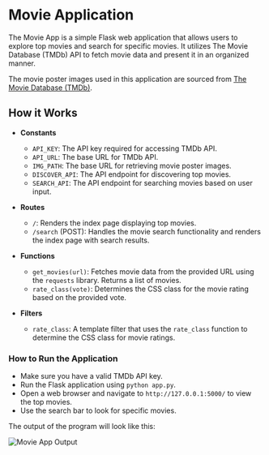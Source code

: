 # Movie Application

The Movie App is a simple Flask web application that allows users to explore top movies and search for specific movies. It utilizes The Movie Database (TMDb) API to fetch movie data and present it in an organized manner.

The movie poster images used in this application are sourced from [The Movie Database (TMDb)](https://www.themoviedb.org/).

## How it Works

- **Constants**
    - `API_KEY`: The API key required for accessing TMDb API.
    - `API_URL`: The base URL for TMDb API.
    - `IMG_PATH`: The base URL for retrieving movie poster images.
    - `DISCOVER_API`: The API endpoint for discovering top movies.
    - `SEARCH_API`: The API endpoint for searching movies based on user input.

- **Routes**
    - `/`: Renders the index page displaying top movies.
    - `/search` (POST): Handles the movie search functionality and renders the index page with search results.

- **Functions**
    - `get_movies(url)`: Fetches movie data from the provided URL using the `requests` library. Returns a list of movies.
    - `rate_class(vote)`: Determines the CSS class for the movie rating based on the provided vote.

- **Filters**
    - `rate_class`: A template filter that uses the `rate_class` function to determine the CSS class for movie ratings.

### How to Run the Application

- Make sure you have a valid TMDb API key.
- Run the Flask application using `python app.py`.
- Open a web browser and navigate to `http://127.0.0.1:5000/` to view the top movies.
- Use the search bar to look for specific movies.

The output of the program will look like this:

![Movie App Output](output/movie-output.gif)
